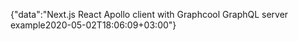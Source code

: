 {"data":"Next.js React Apollo client with Graphcool GraphQL server example2020-05-02T18:06:09+03:00"}
